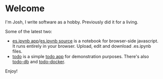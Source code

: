 # Welcome

I'm Josh, I write software as a hobby. Previously did it for a living. 

Some of the latest two: 
 * [es.ipynb app](https://mooreolith.github.io/es.ipynb)/[es.ipynb source](https://github.com/mooreolith/es.ipynb) is a notebook for browser-side javascript. It runs entirely in your browser. Upload, edit and download .es.ipynb files. 
 * [todo](https://github.com/mooreolith/todo) is a simple [todo app](https://mooreolith.github.io/todo) for demonstration purposes. There's also [todo-db](https://github.com/mooreolith/todo-db) and [todo-docker](https://github.com/mooreolith/todo-docker). 

Enjoy!
